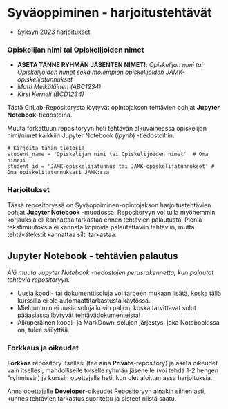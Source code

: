 # Syväoppiminen - harjoitustehtävät

* Syksyn 2023 harjoitukset

### Opiskelijan nimi tai Opiskelijoiden nimet 

* **ASETA TÄNNE RYHMÄN JÄSENTEN NIMET!**: *Opiskelijan nimi tai Opiskelijoiden nimet sekä molempien opiskelijoiden JAMK-opiskelijatunnukset*
* *Matti Meikäläinen (ABC1234)*
* *Kirsi Kerneli (BCD1234)*

Tästä GitLab-Repositorysta löytyvät opintojakson tehtävien pohjat **Jupyter Notebook**-tiedostoina. 

Muuta forkattuun repositoryyn heti tehtävän alkuvaiheessa opiskelijan nimi/nimet kaikkiin Jupyter Notebook (_ipynb_) -tiedostoihin.

    # Kirjoita tähän tietosi!
    student_name = 'Opiskelijan nimi tai Opiskelijoiden nimet'  # Oma nimesi
    student_id = 'JAMK-opiskelijatunnus tai JAMK-opiskelijatunnukset' # Oma opiskelijatunnuksesi JAMK:ssa


### Harjoitukset

Tässä repositoryssä on Syväoppiminen-opintojakson harjoitustehtävien pohjat **Jupyter Notebook** -muodossa.
Repositoryyn voi tulla myöhemmin korjauksia eli kannattaa tarkastaa ennen tehtävien palautusta. Pieniä tekstimuutoksia ei
kannata kopioida palautettaviin tehtäviin, mutta tehtävätekstit kannattaa silti tarkastaa. 


## Jupyter Notebook - tehtävien palautus

*Älä muuta Jupyter Notebook -tiedostojen perusrakennetta, kun palautat tehtäviä repositoryyn.*

* Uusia koodi- tai dokumenttisoluja voi tarpeen mukaan lisätä, koska tällä kurssilla ei ole automaattitarkastusta käytössä.
* Mieluummin ei uusia soluja kovin paljon, koska tarvittavat solut pääasiassa löytyvät tehtävädokumenteista!
* Alkuperäinen koodi- ja MarkDown-solujen järjestys, joka Notebookissa on, tulee säilyttää. 

### Forkkaus ja oikeudet

**Forkkaa** repository itsellesi (tee aina **Private**-repository) ja aseta oikeudet vain itsellesi, 
mahdolliselle toiselle ryhmän jäsenelle (voi tehdä 1-2 hengen "ryhmissä') ja kurssin opettajalle heti,
kun olet aloittamassa harjoituksia.  

Anna opettajalle **Developer**-oikeudet Repositoryyn ainakin siihen asti, kunnes tehtävien tarkastus suoritettu ja pisteet niistä saatu.
